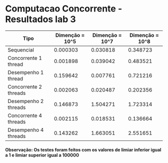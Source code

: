 # Computacao Concorrente - Resultados lab 3

| Tipo  |  Dimenção = 10^5  | Dimenção = 10^7  | Dimenção = 10^8  |
| ------------------- | ------------------- | ------------------- | ------------------- |
|  Sequencial |  0.000303 |   0.030818 |  0.348723 |
|  Concorrente 1 thread |  0.001898 |  0.039042 |  0.483521 |
|  Desempenho 1 thread | 0.159642 |  0.007761 | 0.721216 |
|  Concorrente 2 threads |  0.002063 |  0.020487 |  0.202356 |
|  Desempenho 2 threads | 0.146873 |  1.504271 |  1.723314 |
|  Concorrente 4 threads |  0.002115 |  0.018531 |  0.136664 |
|  Desempenho 4 threads | 0.143262 |  1.663051 |  2.551651 |

#### Observação: Os testes foram feitos com os valores de limiar inferior igual a 1 e limiar superior igual a 100000
